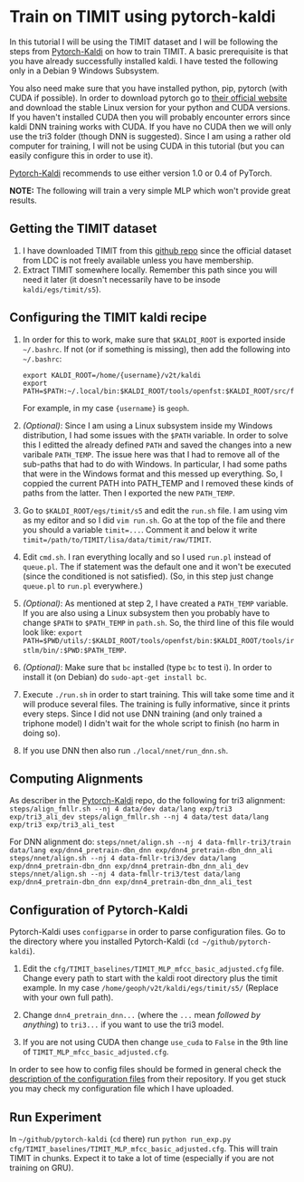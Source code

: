 # Train on TIMIT using pytorch-kaldi

In this tutorial I will be using the TIMIT dataset and I will be following the steps from [Pytorch-Kaldi](https://github.com/mravanelli/pytorch-kaldi) on how to train TIMIT. A basic prerequisite is that you have already successfully installed kaldi. I have tested the following only in a Debian 9 Windows Subsystem. 

You also need make sure that you have installed python, pip, pytorch (with CUDA if possible). In order to download pytorch go to [their official website](https://pytorch.org/get-started/locally/) and download the stable Linux version for your python and CUDA versions. If you haven't installed CUDA then you will probably encounter errors since kaldi DNN training works with CUDA. If you have no CUDA then we will only use the tri3 folder (though DNN is suggested). Since I am using a rather old computer for training, I will not be using CUDA in this tutorial (but you can easily configure this in order to use it). 

[Pytorch-Kaldi](https://github.com/mravanelli/pytorch-kaldi) recommends to use either version 1.0 or 0.4 of PyTorch.

__NOTE:__ The following will train a very simple MLP which won't provide great results.

## Getting the TIMIT dataset

1. I have downloaded TIMIT from this [github repo](https://github.com/philipperemy/timit) since the official dataset from LDC is not freely available unless you have membership. 
2. Extract TIMIT somewhere locally. Remember this path since you will need it later (it doesn't necessarily have to be insode `kaldi/egs/timit/s5`).

## Configuring the TIMIT kaldi recipe

1. In order for this to work, make sure that `$KALDI_ROOT` is exported inside `~/.bashrc`. If not (or if something is missing), then add the following into `~/.bashrc`: 
    ```
    export KALDI_ROOT=/home/{username}/v2t/kaldi
    export PATH=$PATH:~/.local/bin:$KALDI_ROOT/tools/openfst:$KALDI_ROOT/src/featbin:$KALDI_ROOT/src/gmmbin:$KALDI_ROOT/src/bin:$KALDI_ROOT//src/nnetbin
    ```
    
    For example, in my case `{username}` is `geoph`.

2. *(Optional)*: Since I am using a Linux subsystem inside my Windows distribution, I had some issues with the `$PATH` variable. In order to solve this I editted the already defined `PATH` and saved the changes into a new varibale `PATH_TEMP`. The issue here was that I had to remove all of the sub-paths that had to do with Windows. In particular, I had some paths that were in the Windows format and this messed up everything. So, I coppied the current PATH into PATH_TEMP and I removed these kinds of paths from the latter. Then I exported the new `PATH_TEMP`.

3. Go to `$KALDI_ROOT/egs/timit/s5` and edit the `run.sh` file. I am using vim as my editor and so I did `vim run.sh`. Go at the top of the file and there you should a variable `timit=...`. Comment it and below it write `timit=/path/to/TIMIT/lisa/data/timit/raw/TIMIT`.

4. Edit `cmd.sh`. I ran everything locally and so I used `run.pl` instead of `queue.pl`. The if statement was the default one and it won't be executed (since the conditioned is not satisfied). (So, in this step just change `queue.pl` to `run.pl` everywhere.)

5. *(Optional)*: As mentioned at step 2, I have created a `PATH_TEMP` variable. If you are also using a Linux subsystem then you probably have to change `$PATH` to `$PATH_TEMP` in `path.sh`. So, the third line of this file would look like: `export PATH=$PWD/utils/:$KALDI_ROOT/tools/openfst/bin:$KALDI_ROOT/tools/irstlm/bin/:$PWD:$PATH_TEMP`.

6. *(Optional)*: Make sure that `bc` installed (type `bc` to test i). In order to install it (on Debian) do `sudo-apt-get install bc`.

7. Execute `./run.sh` in order to start training. This will take some time and it will produce several files. The training is fully informative, since it prints every steps. Since I did not use DNN training (and only trained a triphone model) I didn't wait for the whole script to finish (no harm in doing so). 

8. If you use DNN then also run `./local/nnet/run_dnn.sh`.

## Computing Alignments

As describer in the [Pytorch-Kaldi](https://github.com/mravanelli/pytorch-kaldi#timit-tutorial) repo, do the following for tri3 alignment:
    ```
    steps/align_fmllr.sh --nj 4 data/dev data/lang exp/tri3 exp/tri3_ali_dev
    steps/align_fmllr.sh --nj 4 data/test data/lang exp/tri3 exp/tri3_ali_test
    ```

For DNN alignment do:
    ```
    steps/nnet/align.sh --nj 4 data-fmllr-tri3/train data/lang exp/dnn4_pretrain-dbn_dnn exp/dnn4_pretrain-dbn_dnn_ali
    steps/nnet/align.sh --nj 4 data-fmllr-tri3/dev data/lang exp/dnn4_pretrain-dbn_dnn exp/dnn4_pretrain-dbn_dnn_ali_dev
    steps/nnet/align.sh --nj 4 data-fmllr-tri3/test data/lang exp/dnn4_pretrain-dbn_dnn exp/dnn4_pretrain-dbn_dnn_ali_test
    ```

## Configuration of Pytorch-Kaldi

Pytorch-Kaldi uses `configparse` in order to parse configuration files. Go to the directory where you installed Pytorch-Kaldi (`cd ~/github/pytorch-kaldi`). 

1. Edit the `cfg/TIMIT_baselines/TIMIT_MLP_mfcc_basic_adjusted.cfg` file. Change every path to start with the kaldi root directory plus the timit example. In my case `/home/geoph/v2t/kaldi/egs/timit/s5/` (Replace with your own full path). 

2. Change `dnn4_pretrain_dnn...` (where the `...` mean *followed by anything*) to `tri3...` if you want to use the tri3 model.

3. If you are not using CUDA then change `use_cuda` to `False` in the 9th line of `TIMIT_MLP_mfcc_basic_adjusted.cfg`.

In order to see how to config files should be formed in general check the [description of the configuration files](https://github.com/mravanelli/pytorch-kaldi#description-of-the-configuration-files) from their repository. If you get stuck you may check my configuration file which I have uploaded.

## Run Experiment

In `~/github/pytorch-kaldi` (`cd` there) run `python run_exp.py cfg/TIMIT_baselines/TIMIT_MLP_mfcc_basic_adjusted.cfg`. This will train TIMIT in chunks. Expect it to take a lot of time (especially if you are not training on GRU).
